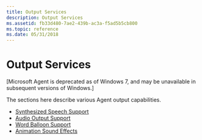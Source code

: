 ```yaml
---
title: Output Services
description: Output Services
ms.assetid: fb33d480-7ae2-439b-ac3a-f5ad5b5cb800
ms.topic: reference
ms.date: 05/31/2018
---
```


# Output Services

\[Microsoft Agent is deprecated as of Windows 7, and may be unavailable in subsequent versions of Windows.\]

The sections here describe various Agent output capabilities.

-   [Synthesized Speech Support](synthesized-speech-support.md)
-   [Audio Output Support](audio-output-support.md)
-   [Word Balloon Support](word-balloon-support.md)
-   [Animation Sound Effects](animation-sound-effects.md)

 

 




